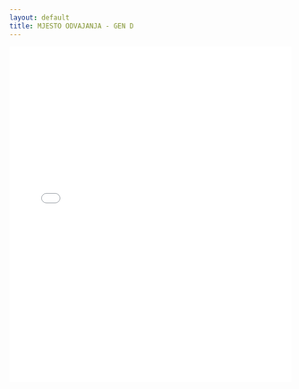 ```yaml
---
layout: default
title: MJESTO ODVAJANJA - GEN D
---
```


<div class="wide-graph">
    <iframe src="{{ site.baseurl }}/mjesto_odvajanja/mjesto-odvajanja-gen-d.html" width="100%" height="600px" frameborder="0"></iframe>
</div>